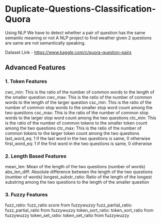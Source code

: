# Duplicate-Questions-Classification-Quora
Using NLP We have to detect whether a pair of question has the same semantic meaning or not 
A NLP project to find weather given 2 questions are same are not semantically speaking.

Dataset Link - https://www.kaggle.com/c/quora-question-pairs
## Advanced Features
### 1. Token Features
cwc_min: This is the ratio of the number of common words to the length of the smaller question
cwc_max: This is the ratio of the number of common words to the length of the larger question
csc_min: This is the ratio of the number of common stop words to the smaller stop word count among the two questions
csc_max: This is the ratio of the number of common stop words to the larger stop word count among the two questions
ctc_min: This is the ratio of the number of common tokens to the smaller token count among the two questions
ctc_max: This is the ratio of the number of common tokens to the larger token count among the two questions
last_word_eq: 1 if the last word in the two questions is same, 0 otherwise
first_word_eq: 1 if the first word in the two questions is same, 0 otherwise
### 2. Length Based Features
mean_len: Mean of the length of the two questions (number of words)
abs_len_diff: Absolute difference between the length of the two questions (number of words)
longest_substr_ratio: Ratio of the length of the longest substring among the two questions to the length of the smaller question
### 3. Fuzzy Features
fuzz_ratio: fuzz_ratio score from fuzzywuzzy
fuzz_partial_ratio: fuzz_partial_ratio from fuzzywuzzy
token_sort_ratio: token_sort_ratio from fuzzywuzzy
token_set_ratio: token_set_ratio from fuzzywuzzy
